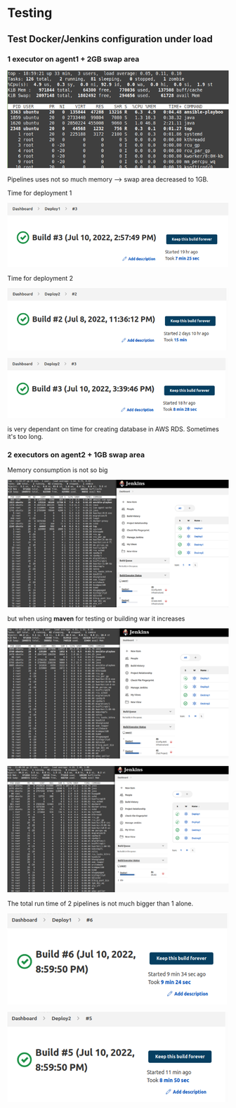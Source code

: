 # Testing

## Test Docker/Jenkins configuration under load 

### 1 executor on agent1 + 2GB swap area

![ai0](img/ai0.png)

Pipelines uses not so much memory --> swap area decreased to 1GB.

Time for deployment 1

![testb1_1](img/testb1_1.png)

Time for deployment 2

![testb2_2](img/testb2_2.png)

![testb2_1](img/testb2_1.png)

is very dependant on time for creating database in AWS RDS. Sometimes it's too long.

### 2 executors on agent2 + 1GB swap area

Memory consumption is not so big

![test1](img/test1.png)

but when using **maven** for testing or building war it increases

![test6](img/test6.png)

![test8](img/test8.png)

The total run time of 2 pipelines is not much bigger than 1 alone.

![test9](img/test9.png)

![test10](img/test10.png)